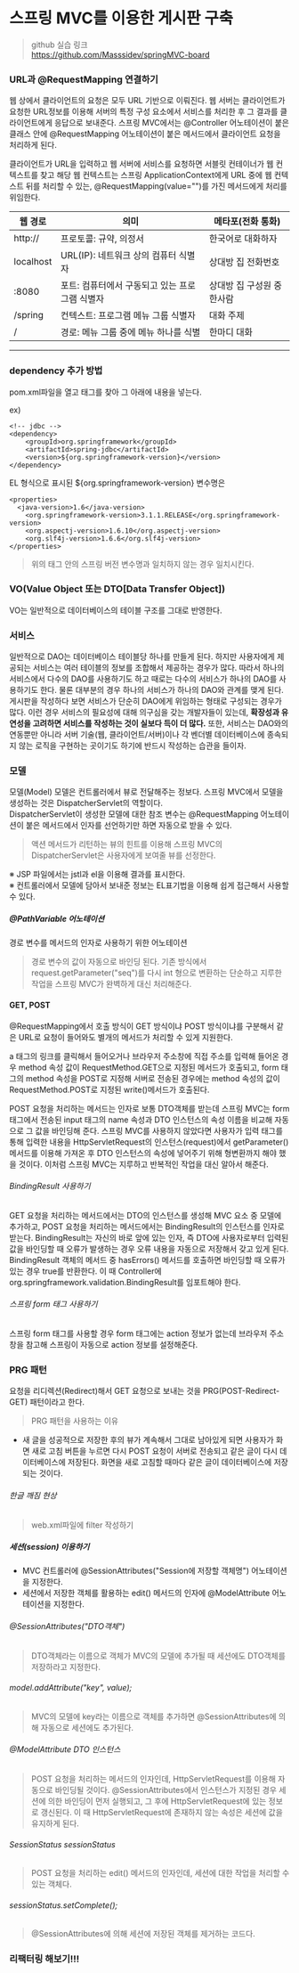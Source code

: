 # 스프링 MVC를 이용한 게시판 구축

> github 실습 링크 <br/>
> <https://github.com/Masssidev/springMVC-board>

### URL과 @RequestMapping 연결하기
웹 상에서 클라이언트의 요청은 모두 URL 기반으로 이뤄진다. 웹 서버는 클라이언트가 요청한 URL정보를 이용해 서버의 특정 구성 요소에서 서비스를 처리한 후 
그 결과를 클라이언트에게 응답으로 보내준다. 스프링 MVC에서는 @Controller 어노테이션이 붙은 클래스 안에 @RequestMapping 어노테이션이 붙은 메서드에서
클라이언트 요청을 처리하게 된다.

클라이언트가 URL을 입력하고 웹 서버에 서비스를 요청하면 서블릿 컨테이너가 웹 컨텍스트를 찾고 해당 웹 컨텍스트는 스프링 ApplicationContext에게
URL 중에 웹 컨텍스트 뒤를 처리할 수 있는, @RequestMapping(value="")를 가진 메서드에게 처리를 위임한다.

웹 경로 | 의미 | 메타포(전화 통화)
--------|--------|------------
http:// | 프로토콜: 규약, 의정서 | 한국어로 대화하자
localhost | URL(IP): 네트워크 상의 컴퓨터 식별자 | 상대방 집 전화번호
:8080 | 포트: 컴퓨터에서 구동되고 있는 프로그램 식별자 | 상대방 집 구성원 중 한사람
/spring | 컨텍스트: 프로그램 메뉴 그룹 식별자 | 대화 주제
/ | 경로: 메뉴 그룹 중에 메뉴 하나를 식별 | 한마디 대화
<hr/>

### dependency 추가 방법
pom.xml파일을 열고 <dependencies>태그를 찾아 그 아래에 내용을 넣는다.

ex)
```
<!-- jdbc -->
<dependency>
	<groupId>org.springframework</groupId>
	<artifactId>spring-jdbc</artifactId>
	<version>${org.springframework-version}</version>
</dependency> 
```
EL 형식으로 표시된 ${org.springframework-version} 변수명은
```
<properties>
  <java-version>1.6</java-version>
	<org.springframework-version>3.1.1.RELEASE</org.springframework-version>
	<org.aspectj-version>1.6.10</org.aspectj-version>
	<org.slf4j-version>1.6.6</org.slf4j-version>
</properties>
```
> 위의 <properties> 태그 안의 스프링 버전 변수명과 일치하지 않는 경우 일치시킨다.

### VO(Value Object 또는 DTO[Data Transfer Object])
VO는 일반적으로 데이터베이스의 테이블 구조를 그대로 반영한다. 

### 서비스
일반적으로 DAO는 데이터베이스 테이블당 하나를 만들게 된다. 하지만 사용자에게 제공되는 서비스는 여러 테이블의 정보를 조합해서 제공하는 경우가 많다.
따라서 하나의 서비스에서 다수의 DAO를 사용하기도 하고 때로는 다수의 서비스가 하나의 DAO를 사용하기도 한다. 물론 대부분의 경우 하나의 서비스가
하나의 DAO와 관계를 맺게 된다. 게시판을 작성하다 보면 서비스가 단순히 DAO에게 위임하는 형태로 구성되는 경우가 많다. 이런 경우 서비스의 필요성에
대해 의구심을 갖는 개발자들이 있는데, **확장성과 유연성을 고려하면 서비스를 작성하는 것이 실보다 득이 더 많다.** 또한, 서비스는 DAO와의 연동뿐만
아니라 서버 기술(웹, 클라이언트/서버)이나 각 벤더별 데이터베이스에 종속되지 않는 로직을 구현하는 곳이기도 하기에 반드시 작성하는 습관을 들이자.

### 모델
모델(Model) 모델은 컨트롤러에서 뷰로 전달해주는 정보다. 스프링 MVC에서 모델을 생성하는 것은 DispatcherServlet의 역할이다.<br/>
DispatcherServlet이 생성한 모델에 대한 참조 변수는 @RequestMapping 어노테이션이 붙은 메서드에서 인자를 선언하기만 하면 자동으로 받을 수 있다.

> 액션 메서드가 리턴하는 뷰의 힌트를 이용해 스프링 MVC의 DispatcherServlet은 사용자에게 보여줄 뷰를 선정한다.

※ JSP 파일에서는 jstl과 el을 이용해 결과를 표시한다.<br/>
※ 컨트롤러에서 모델에 담아서 보내준 정보는 EL표기법을 이용해 쉽게 접근해서 사용할 수 있다.

##### @PathVariable 어노테이션
경로 변수를 메서드의 인자로 사용하기 위한 어노테이션

> 경로 변수의 값이 자동으로 바인딩 된다.
> 기존 방식에서 request.getParameter("seq")를 다시 int 형으로 변환하는 단순하고 지루한 작업을 스프링 MVC가 완벽하게 대신 처리해준다.

#### GET, POST
@RequestMapping에서 호출 방식이 GET 방식이냐 POST 방식이냐를 구분해서 같은 URL로 요청이 들어와도 별개의 메서드가 처리할 수 있게 지원한다.

a 태그의 링크를 클릭해서 들어오거나 브라우저 주소창에 직접 주소를 입력해 들어온 경우 method 속성 값이 RequestMethod.GET으로 지정된 메서드가 호출되고, form 태그의 method 속성을 POST로 지정해 서버로 전송된 경우에는 method 속성의 값이 RequestMethod.POST로 지정된 write()메서드가 호출된다.

POST 요청을 처리하는 메서드는 인자로 보통 DTO객체를 받는데 스프링 MVC는 form 태그에서 전송된 input 태그의 name 속성과 DTO 인스턴스의 속성 이름을 비교해 자동으로 그 값을 바인딩해 준다. 스프링 MVC를 사용하지 않았다면 사용자가 입력 태그를 통해 입력한 내용을 HttpServletRequest의 인스턴스(request)에서 getParameter() 메서드를 이용해 가져온 후 DTO 인스턴스의 속성에 넣어주기 위해 형변환까지 해야 했을 것이다. 이처럼 스프링 MVC는 지루하고 반복적인 작업을 대신 알아서 해준다.

###### BindingResult 사용하기
GET 요청을 처리하는 메서드에서는 DTO의 인스턴스를 생성해 MVC 요소 중 모델에 추가하고, POST 요청을 처리하는 메서드에서는 BindingResult의 인스턴스를 인자로 받는다. BindingResult는 자신의 바로 앞에 있는 인자, 즉 DTO에 사용자로부터 입력된 값을 바인딩할 때 오류가 발생하는 경우 오류 내용을 자동으로 저장해서 갖고 있게 된다. BindingResult 객체의 메서드 중 hasErrors() 메서드를 호출하면 바인딩할 때 오류가 있는 경우 true를 반환한다. 이 때 Controller에 org.springframework.validation.BindingResult를 임포트해야 한다.

###### 스프링 form 태그 사용하기
스프링 form 태그를 사용할 경우 form 태그에는 action 정보가 없는데 브라우저 주소창을 참고해 스프링이 자동으로 action 정보를 설정해준다.

### PRG 패턴
요청을 리디렉션(Redirect)해서 GET 요청으로 보내는 것을 PRG(POST-Redirect-GET) 패턴이라고 한다.
> PRG 패턴을 사용하는 이유
* 새 글을 성공적으로 저장한 후의 뷰가 계속해서 그대로 남아있게 되면 사용자가 화면 새로 고침 버튼을 누르면 다시 POST 요청이 서버로 전송되고 같은 글이 다시 데이터베이스에 저장된다. 화면을 새로 고침할 때마다 같은 글이 데이터베이스에 저장되는 것이다.

###### 한글 깨짐 현상
> web.xml파일에 filter 작성하기

##### 세션(session) 이용하기
* MVC 컨트롤러에 @SessionAttributes("Session에 저장할 객체명") 어노테이션을 지정한다.
* 세션에서 저장한 객체를 활용하는 edit() 메서드의 인자에 @ModelAttribute 어노테이션을 지정한다.

###### @SessionAttributes("DTO객체")
> DTO객체라는 이름으로 객체가 MVC의 모델에 추가될 때 세션에도 DTO객체를 저장하라고 지정한다.
###### model.addAttribute("key", value);
> MVC의 모델에 key라는 이름으로 객체를 추가하면 @SessionAttributes에 의해 자동으로 세션에도 추가된다.
###### @ModelAttribute DTO 인스턴스
> POST 요청을 처리하는 메서드의 인자인데, HttpServletRequest를 이용해 자동으로 바인딩될 것이다. @SessionAttributes에서 인스턴스가 지정된 경우 세션에 의한 바인딩이 먼저 실행되고, 그 후에 HttpServletRequest에 있는 정보로 갱신된다. 이 때 HttpServletRequest에 존재하지 않는 속성은 세션에 값을 유지하게 된다.
###### SessionStatus sessionStatus
> POST 요청을 처리하는 edit() 메서드의 인자인데, 세션에 대한 작업을 처리할 수 있는 객체다.
###### sessionStatus.setComplete();
> @SessionAttributes에 의해 세션에 저장된 객체를 제거하는 코드다.

### 리팩터링 해보기!!!
